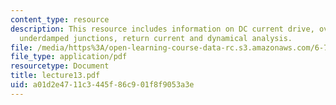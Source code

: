 ```yaml
---
content_type: resource
description: This resource includes information on DC current drive, overdampedand
  underdamped junctions, return current and dynamical analysis.
file: /media/https%3A/open-learning-course-data-rc.s3.amazonaws.com/6-763-applied-superconductivity-fall-2005/a01d2e4711c3445f86c901f8f9053a3e_lecture13.pdf
file_type: application/pdf
resourcetype: Document
title: lecture13.pdf
uid: a01d2e47-11c3-445f-86c9-01f8f9053a3e
---
```

